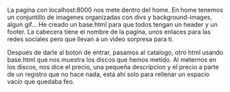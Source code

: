 La pagina con localhost:8000 nos mete dentro del home. En home tenemos un conjuntillo de imagenes organizadas con divs y background-images, algun gif... He creado un base.html para que todos tengan un header y un footer. La cabecera tiene el nombre de la pagina, unos enlaces para las redes sociales pero que llevan a un video sorpresa para ti.

Después de darle al boton de entrar, pasamos al catalogo, otro html usando base.html que nos muestra los discos que hemos metido. Al meternos en los discos, nos dice el precio, una pequeña descripcion y el precio a parte de un registro que no hace nada, está ahi solo para rellenar un espacio vacío que quedaba feo.

